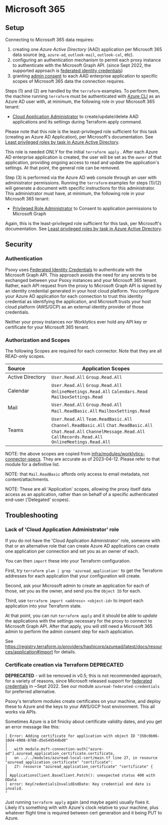 # Microsoft 365

## Setup

Connecting to Microsoft 365 data requires:

  1. creating one *Azure Active Directory* (AAD) application per Microsoft 365 data source (eg, `azure-ad`, `outlook-mail`, `outlook-cal`, etc).
  2. configuring an authentication mechanism to permit each proxy instance to authenticate with
     the Microsoft Graph API. (since Sept 2022, the supported approach is [federated identity credentials](https://learn.microsoft.com/en-us/graph/api/resources/federatedidentitycredentials-overview?view=graph-rest-1.0))
  3. granting [admin consent](https://learn.microsoft.com/en-us/azure/active-directory/manage-apps/grant-admin-consent?pivots=ms-graph#prerequisites)
     to each AAD enterprise application to specific scopes of Microsoft 365 data the connection requires.

Steps (1) and (2) are handled by the `terraform` examples. To perform them, the machine running
`terraform` must be authenticated with [Azure CLI](https://learn.microsoft.com/en-us/cli/azure/) as
an Azure AD user with, at minimum, the following role in your Microsoft 365 tenant:

 - [Cloud Application Administrator](https://learn.microsoft.com/en-us/azure/active-directory/roles/permissions-reference#cloud-application-administrator) to create/update/delete AAD applications and its settings during Terraform apply command.

Please note that this role is the least-privileged role sufficient for this task (creating an Azure
AD Application), per Microsoft's documentation. See [Least privileged roles by task in Azure Active Directory](https://learn.microsoft.com/en-us/azure/active-directory/roles/delegate-by-task#enterprise-applications).

This role is needed *ONLY* for the initial `terraform apply` . After each Azure AD enterprise
application is created, the user will be set as the `owner` of that application, providing ongoing
access to read and update the application's settings.  At that point, the general role can be removed.

Step (3) is performed via the Azure AD web console through an user with administrator permissions. Running the
`terraform` examples for steps (1)/(2) will generate a document with specific instructions for this
administrator. This administrator must have, at minimum, the following role in your Microsoft 365
tenant:
  - [Privileged Role Administrator](https://learn.microsoft.com/en-us/azure/active-directory/roles/permissions-reference#privileged-role-administrator)
    to Consent to application permissions to Microsoft Graph

Again, this is the least-privileged role sufficient for this task, per Microsoft's documentation. See [Least privileged roles by task in Azure Active Directory](https://learn.microsoft.com/en-us/azure/active-directory/roles/delegate-by-task#enterprise-applications).

## Security

### Authentication
Psoxy uses [Federated Identity Credentials](https://docs.microsoft.com/en-us/graph/api/resources/federatedidentitycredential?view=graph-rest-1.0)
to authenticate with the Microsoft Graph API. This approach avoids the need for any secrets to be
exchanged between your Psoxy instances and your Microsoft 365 tenant. Rather, each API request from
the proxy to Microsoft Graph API is signed by an identity credential generated in your host cloud
platform. You configure your Azure AD application for each connection to trust this identity credential as identifying the
application, and Microsoft trusts your host cloud platform (AWS/GCP) as an external identity
provider of those credentials.

Neither your proxy instances nor Worklytics ever hold any API key or certificate for your Microsoft
365 tenant.

### Authorization and Scopes

The following Scopes are required for each connector. Note that they are all READ-only scopes.

| Source&nbsp;&nbsp;&nbsp;&nbsp;&nbsp;&nbsp;&nbsp;&nbsp;&nbsp;&nbsp;&nbsp;&nbsp;&nbsp;&nbsp;&nbsp;&nbsp; | Application Scopes                                                                                                                                                           |
|--------------------------------------------------------------------------------------------------------|------------------------------------------------------------------------------------------------------------------------------------------------------------------------------|
| Active Directory                                                                                       | `User.Read.All` `Group.Read.All`                                                                                                                                             |
| Calendar                                                                                               | `User.Read.All` `Group.Read.All` `OnlineMeetings.Read.All` `Calendars.Read` `MailboxSettings.Read`                                                                           |
| Mail                                                                                                   | `User.Read.All` `Group.Read.All`  `Mail.ReadBasic.All` `MailboxSettings.Read`                                                                                                |
| Teams                                                                                                  | `User.Read.All` `Team.ReadBasic.All` `Channel.ReadBasic.All` `Chat.ReadBasic.All` `Chat.Read.All` `ChannelMessage.Read.All` `CallRecords.Read.All` `OnlineMeetings.Read.All` |

NOTE: the above scopes are copied from [infra/modules/worklytics-connector-specs](../../../infra/modules/worklytics-connector-specs).
They are accurate as of 2023-04-12. Please refer to that module for a definitive list.

NOTE: that `Mail.ReadBasic` affords only access to email metadata, not content/attachments.

NOTE: These are all 'Application' scopes, allowing the proxy itself data access as an application,
rather than on behalf of a specific authenticated end-user ('Delegated' scopes).

## Troubleshooting

### Lack of 'Cloud Application Administrator' role

If you do not have the 'Cloud Application Administrator' role, someone with that or an alternative
role that can create Azure AD applications can create one application per connection and set you
as an owner of each.

You can then `import` these into your Terraform configuration.

First, try `terraform plan | grep 'azuread_application'` to get the Terraform addresses for each
application that your configuration will create.

Second, ask your Microsoft admin to create an application for each of those, set you as the owner,
and send you the `Object ID` for each.

Third, use `terraform import <address> <object-id>` to import each application into your Terraform
state.

At that point, you can run `terraform apply` and it should be able to *update* the applications
with the settings necessary for the proxy to connect to Microsoft Graph API. After that apply,
you will still need a Microsoft 365 admin to perform the admin consent step for each application.

See https://registry.terraform.io/providers/hashicorp/azuread/latest/docs/resources/application#import for details.

### Certificate creation via Terraform **DEPRECATED**

**DEPRECATED** - will be removed in v0.5; this is not recommended approach, for a variety of
reasons, since Microsoft released support for [federated credentials](https://learn.microsoft.com/en-us/graph/api/resources/federatedidentitycredentials-overview?view=graph-rest-1.0) in ~Sept 2022. See our module
`azuread-federated-credentials` for preferred alternative.

Psoxy's terraform modules create certificates on your machine, and deploy these to Azure and the
keys to your AWS/GCP host environment. This all works via APIs.

Sometimes Azure is a bit finicky about certificate validity dates, and you get an error message
like this:

```
│ Error: Adding certificate for application with object ID "350c0b06-10d4-4908-8708-d5e549544bd0"
│
│   with module.msft-connection-auth["azure-ad"].azuread_application_certificate.certificate,
│   on ../../modules/azuread-local-cert/main.tf line 27, in resource "azuread_application_certificate" "certificate":
│   27: resource "azuread_application_certificate" "certificate" {
│
│ ApplicationsClient.BaseClient.Patch(): unexpected status 400 with OData
│ error: KeyCredentialsInvalidEndDate: Key credential end date is invalid.
╵
```

Just running `terraform apply` again (and maybe again) usually fixes it. Likely it's something with
with Azure's clock relative to your machine, plus whatever flight time is required between cert
generation and it being PUT to Azure.
